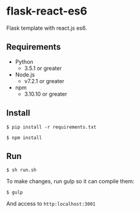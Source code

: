 # flask-react-es6

Flask template with react.js es6.

## Requirements

- Python
  - 3.5.1 or greater
- Node.js
  - v7.2.1 or greater
- npm
  - 3.10.10 or greater


## Install

```
$ pip install -r requirements.txt
```

```
$ npm install
```

## Run

```
$ sh run.sh
```

To make changes, run gulp so it can compile them:

```
$ gulp
```

And access to `http:localhost:3001`
